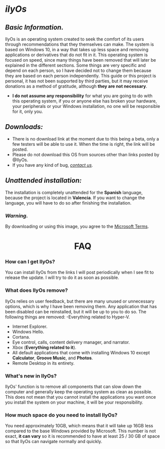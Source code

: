 # *ilyOs*
## *Basic Information.*
IlyOs is an operating system created to seek the comfort of its users through recommendations that they themselves can make. The system is based on Windows 10, in a way that takes up less space and removing applications or derivatives that do not fit in it.
This operating system is focused on speed, since many things have been removed that will later be explained in the different sections.
Some things are very specific and depend on each person, so I have decided not to change them because they are based on each person independently.
This guide or this project is personal, it has not been supported by third parties, but it may receive donations as a method of gratitude, although **they are not necessary**.
- **I do not assume any responsibility** for what you are going to do with this operating system, if you or anyone else has broken your hardware, your peripherals or your Windows installation, no one will be responsible for it, only you.

## *Downloads:*
- There is no download link at the moment due to this being a beta, only a few testers will be able to use it. When the time is right, the link will be posted.
- Please do not download this OS from sources other than links posted by @IlyOs.
- If you have any kind of bug, [*contact us*](https://twitter.com/7ilyOs).

## *Unattended installation:*
The installation is completely unattended for the **Spanish** language, because the project is located in **Valencia**. If you want to change the language, you will have to do so after finishing the installation.

### *Warning.*

By downloading or using this image, you agree to the [Microsoft Terms](https://www.microsoft.com/en-us/servicesagreement).
<div align="center">
<h1>FAQ</h1>
</div>

### **How ​​can I get IlyOs?**
You can install IlyOs from the links I will post periodically when I see fit to release the update. I will try to do it as soon as possible.
### **What does IlyOs remove?**
IlyOs relies on user feedback, but there are many unused or unnecessary options, which is why I have been removing them. Any application that has been disabled can be reinstalled, but it will be up to you to do so. The following things are removed:
-Everything related to Hyper-V.
- Internet Explorer.
- Windows Hello.
- Cortana.
- Eye control, calls, content delivery manager, and narrator.
- Xbox (**Everything related to it**).
- All default applications that come with installing Windows 10 except **Calculator**, **Groove Music**, and **Photos**.
- Remote Desktop in its entirety.
### **What's new in IlyOs?**
IlyOs' function is to remove all components that can slow down the computer and generally keep the operating system as clean as possible. This does not mean that you cannot install the applications you want once you install the system on your machine, it will be your responsibility.
### **How ​​much space do you need to install IlyOs?**
You need approximately 10GB, which means that it will take up 16GB less compared to the base Windows provided by Microsoft. This number is not exact, **it can vary** so it is recommended to have at least 25 / 30 GB of space so that IlyOs can navigate normally and quickly.
